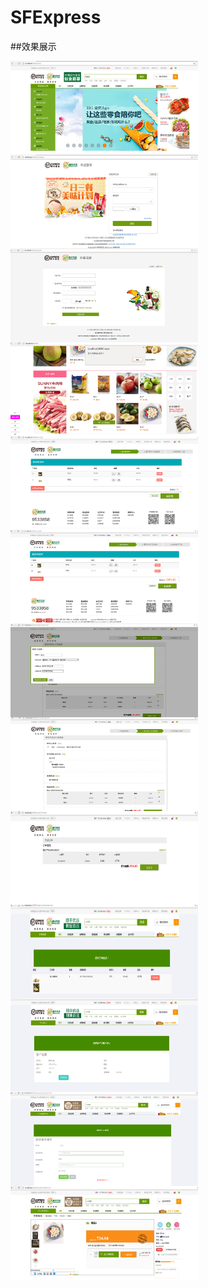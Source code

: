 # SFExpress
##效果展示

<img align="left" width="300" height="150" src="https://github.com/lcyanxi/SFExpress/raw/master/img/Selection_002.png"/>
<img align="left" width="300" height="150" src="https://github.com/lcyanxi/SFExpress/blob/master/img/Selection_003.png"/>
<img align="left" width="300" height="150" src="https://github.com/lcyanxi/SFExpress/blob/master/img/Selection_004.png"/>
<img align="left" width="300" height="150" src="https://github.com/lcyanxi/SFExpress/blob/master/img/Selection_005.png"/>
<img align="left" width="300" height="150" src="https://github.com/lcyanxi/SFExpress/blob/master/img/Selection_006.png"/>
<img align="left" width="300" height="150" src="https://github.com/lcyanxi/SFExpress/raw/master/img/Selection_007.png"/>
<img align="left" width="300" height="150" src="https://github.com/lcyanxi/SFExpress/blob/master/img/Selection_008.png"/>
<img align="left" width="300" height="150" src="https://github.com/lcyanxi/SFExpress/blob/master/img/Selection_009.png"/>
<img align="left" width="300" height="150" src="https://github.com/lcyanxi/SFExpress/blob/master/img/Selection_010.png"/>
<img align="left" width="300" height="150" src="https://github.com/lcyanxi/SFExpress/blob/master/img/Selection_011.png"/>
<img align="left" width="300" height="150" src="https://github.com/lcyanxi/SFExpress/raw/master/img/Selection_012.png"/>
<img align="left" width="300" height="150" src="https://github.com/lcyanxi/SFExpress/blob/master/img/Selection_013.png"/>
<img align="left" width="300" height="150" src="https://github.com/lcyanxi/SFExpress/blob/master/img/Selection_014.png"/>

